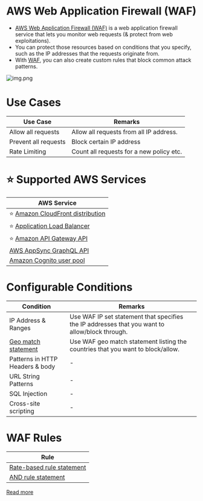 # AWS Web Application Firewall (WAF)
- [AWS Web Application Firewall (WAF)](https://aws.amazon.com/waf/) is a web application firewall service that lets you monitor web requests (& protect from web exploitations). 
- You can protect those resources based on conditions that you specify, such as the IP addresses that the requests originate from.
- With [WAF](https://aws.amazon.com/waf/), you can also create custom rules that block common attack patterns.

![img.png](https://d1.awsstatic.com/Product-Page-Diagram_AWS-Web-Application-Firewall%402x.5f24d1b519ed1a88b7278c5d4cf7e4eeaf9b75cf.png)

# Use Cases

| Use Case             | Remarks                                  |
|----------------------|------------------------------------------|
| Allow all requests   | Allow all requests from all IP address.  |
| Prevent all requests | Block certain IP address                 |
| Rate Limiting        | Count all requests for a new policy etc. |

# :star: Supported AWS Services

| AWS Service                                                                                                                    |
|--------------------------------------------------------------------------------------------------------------------------------|
| :star: [Amazon CloudFront distribution](../../16_NetworkingAndContentDelivery/1_EdgeNetworking/AmazonCloudFront.md)             |
| :star: [Application Load Balancer](../../16_NetworkingAndContentDelivery/2_ApplicationNetworking/ElasticLoadBalancer/Readme.md) |
| :star: [Amazon API Gateway API](../../16_NetworkingAndContentDelivery/2_ApplicationNetworking/AmazonAPIGateway/Readme.md)       |
| [AWS AppSync GraphQL API](../../16_NetworkingAndContentDelivery/2_ApplicationNetworking/AWSAppSync.md)                          |
| [Amazon Cognito user pool](../../7_IdentityManagement/AWSDirectoryServices/AmazonCognito.md)                                    |

# Configurable Conditions

| Condition                                                                                                        | Remarks                                                                                        |
|------------------------------------------------------------------------------------------------------------------|------------------------------------------------------------------------------------------------|
| IP Address & Ranges                                                                                              | Use WAF IP set statement that specifies the IP addresses that you want to allow/block through. |
| [Geo match statement](https://aws.amazon.com/about-aws/whats-new/2017/10/aws-waf-now-supports-geographic-match/) | Use WAF geo match statement listing the countries that you want to block/allow.                |
| Patterns in HTTP Headers & body                                                                                  | -                                                                                              |
| URL String Patterns                                                                                              | -                                                                                              |
| SQL Injection                                                                                                    | -                                                                                              |
| Cross-site scripting                                                                                             | -                                                                                              |

# WAF Rules

| Rule                                                                                                                       |
|----------------------------------------------------------------------------------------------------------------------------|
| [Rate-based rule statement](https://docs.aws.amazon.com/waf/latest/developerguide/waf-rule-statement-type-rate-based.html) |
| [AND rule statement](https://docs.aws.amazon.com/waf/latest/developerguide/waf-rule-statement-type-and.html)               |

[Read more](https://docs.aws.amazon.com/waf/latest/developerguide/waf-rules.html)

